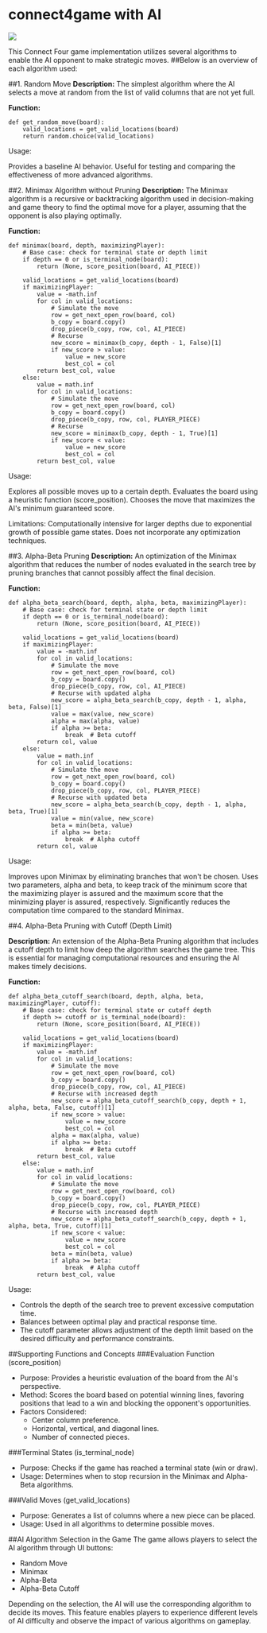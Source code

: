 # connect4game with AI


![](https://github.com/tejasayya/connect4game/blob/main/assets/Alpha-Beta-pygame.gif)












This Connect Four game implementation utilizes several algorithms to enable the AI opponent to make strategic moves. 
##Below is an overview of each algorithm used:

##1. Random Move
**Description:** The simplest algorithm where the AI selects a move at random from the list of valid columns that are not yet full.

**Function:**

```
def get_random_move(board):
    valid_locations = get_valid_locations(board)
    return random.choice(valid_locations)
```
Usage:

Provides a baseline AI behavior.
Useful for testing and comparing the effectiveness of more advanced algorithms.


##2. Minimax Algorithm without Pruning
**Description:** The Minimax algorithm is a recursive or backtracking algorithm used in decision-making and game theory to find the optimal move for a player, assuming that the opponent is also playing optimally.

**Function:**

```
def minimax(board, depth, maximizingPlayer):
    # Base case: check for terminal state or depth limit
    if depth == 0 or is_terminal_node(board):
        return (None, score_position(board, AI_PIECE))
    
    valid_locations = get_valid_locations(board)
    if maximizingPlayer:
        value = -math.inf
        for col in valid_locations:
            # Simulate the move
            row = get_next_open_row(board, col)
            b_copy = board.copy()
            drop_piece(b_copy, row, col, AI_PIECE)
            # Recurse
            new_score = minimax(b_copy, depth - 1, False)[1]
            if new_score > value:
                value = new_score
                best_col = col
        return best_col, value
    else:
        value = math.inf
        for col in valid_locations:
            # Simulate the move
            row = get_next_open_row(board, col)
            b_copy = board.copy()
            drop_piece(b_copy, row, col, PLAYER_PIECE)
            # Recurse
            new_score = minimax(b_copy, depth - 1, True)[1]
            if new_score < value:
                value = new_score
                best_col = col
        return best_col, value

```

Usage:

Explores all possible moves up to a certain depth.
Evaluates the board using a heuristic function (score_position).
Chooses the move that maximizes the AI's minimum guaranteed score.


Limitations:
Computationally intensive for larger depths due to exponential growth of possible game states.
Does not incorporate any optimization techniques.


##3. Alpha-Beta Pruning
**Description:** An optimization of the Minimax algorithm that reduces the number of nodes evaluated in the search tree by pruning branches that cannot possibly affect the final decision.

**Function:**

```
def alpha_beta_search(board, depth, alpha, beta, maximizingPlayer):
    # Base case: check for terminal state or depth limit
    if depth == 0 or is_terminal_node(board):
        return (None, score_position(board, AI_PIECE))
    
    valid_locations = get_valid_locations(board)
    if maximizingPlayer:
        value = -math.inf
        for col in valid_locations:
            # Simulate the move
            row = get_next_open_row(board, col)
            b_copy = board.copy()
            drop_piece(b_copy, row, col, AI_PIECE)
            # Recurse with updated alpha
            new_score = alpha_beta_search(b_copy, depth - 1, alpha, beta, False)[1]
            value = max(value, new_score)
            alpha = max(alpha, value)
            if alpha >= beta:
                break  # Beta cutoff
        return col, value
    else:
        value = math.inf
        for col in valid_locations:
            # Simulate the move
            row = get_next_open_row(board, col)
            b_copy = board.copy()
            drop_piece(b_copy, row, col, PLAYER_PIECE)
            # Recurse with updated beta
            new_score = alpha_beta_search(b_copy, depth - 1, alpha, beta, True)[1]
            value = min(value, new_score)
            beta = min(beta, value)
            if alpha >= beta:
                break  # Alpha cutoff
        return col, value

```


Usage:

Improves upon Minimax by eliminating branches that won't be chosen.
Uses two parameters, alpha and beta, to keep track of the minimum score that the maximizing player is assured and the maximum score that the minimizing player is assured, respectively.
Significantly reduces the computation time compared to the standard Minimax.


##4. Alpha-Beta Pruning with Cutoff (Depth Limit)

**Description:** An extension of the Alpha-Beta Pruning algorithm that includes a cutoff depth to limit how deep the algorithm searches the game tree. This is essential for managing computational resources and ensuring the AI makes timely decisions.

**Function:**

```
def alpha_beta_cutoff_search(board, depth, alpha, beta, maximizingPlayer, cutoff):
    # Base case: check for terminal state or cutoff depth
    if depth >= cutoff or is_terminal_node(board):
        return (None, score_position(board, AI_PIECE))
    
    valid_locations = get_valid_locations(board)
    if maximizingPlayer:
        value = -math.inf
        for col in valid_locations:
            # Simulate the move
            row = get_next_open_row(board, col)
            b_copy = board.copy()
            drop_piece(b_copy, row, col, AI_PIECE)
            # Recurse with increased depth
            new_score = alpha_beta_cutoff_search(b_copy, depth + 1, alpha, beta, False, cutoff)[1]
            if new_score > value:
                value = new_score
                best_col = col
            alpha = max(alpha, value)
            if alpha >= beta:
                break  # Beta cutoff
        return best_col, value
    else:
        value = math.inf
        for col in valid_locations:
            # Simulate the move
            row = get_next_open_row(board, col)
            b_copy = board.copy()
            drop_piece(b_copy, row, col, PLAYER_PIECE)
            # Recurse with increased depth
            new_score = alpha_beta_cutoff_search(b_copy, depth + 1, alpha, beta, True, cutoff)[1]
            if new_score < value:
                value = new_score
                best_col = col
            beta = min(beta, value)
            if alpha >= beta:
                break  # Alpha cutoff
        return best_col, value

```

Usage:

- Controls the depth of the search tree to prevent excessive computation time.
- Balances between optimal play and practical response time.
- The cutoff parameter allows adjustment of the depth limit based on the desired difficulty and performance constraints.



##Supporting Functions and Concepts
###Evaluation Function (score_position)
- Purpose: Provides a heuristic evaluation of the board from the AI's perspective.
- Method: Scores the board based on potential winning lines, favoring positions that lead to a win and blocking the opponent's opportunities.
- Factors Considered:
  - Center column preference.
  - Horizontal, vertical, and diagonal lines.
  - Number of connected pieces.

###Terminal States (is_terminal_node)
- Purpose: Checks if the game has reached a terminal state (win or draw).
- Usage: Determines when to stop recursion in the Minimax and Alpha-Beta algorithms.

###Valid Moves (get_valid_locations)
- Purpose: Generates a list of columns where a new piece can be placed.
- Usage: Used in all algorithms to determine possible moves.


##AI Algorithm Selection in the Game
The game allows players to select the AI algorithm through UI buttons:

- Random Move
- Minimax
- Alpha-Beta
- Alpha-Beta Cutoff

Depending on the selection, the AI will use the corresponding algorithm to decide its moves. This feature enables players to experience different levels of AI difficulty and observe the impact of various algorithms on gameplay.



